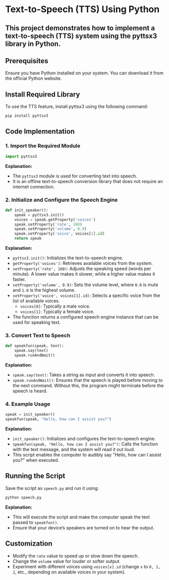 # Text-to-Speech (TTS) Using Python

## This project demonstrates how to implement a text-to-speech (TTS) system using the pyttsx3 library in Python.

## Prerequisites
Ensure you have Python installed on your system. You can download it from the official Python website.

## Install Required Library
To use the TTS feature, install pyttsx3 using the following command:
```bash
pip install pyttsx3
```

## Code Implementation

### 1. Import the Required Module
```python
import pyttsx3
```
**Explanation:**
- The `pyttsx3` module is used for converting text into speech.
- It is an offline text-to-speech conversion library that does not require an internet connection.

### 2. Initialize and Configure the Speech Engine
```python
def init_speaker():
    speak = pyttsx3.init()
    voices = speak.getProperty('voices')
    speak.setProperty('rate', 160)
    speak.setProperty('volume', 0.9)
    speak.setProperty('voice', voices[1].id)
    return speak
```
**Explanation:**
- `pyttsx3.init()`: Initializes the text-to-speech engine.
- `getProperty('voices')`: Retrieves available voices from the system.
- `setProperty('rate', 160)`: Adjusts the speaking speed (words per minute). A lower value makes it slower, while a higher value makes it faster.
- `setProperty('volume', 0.9)`: Sets the volume level, where `0.0` is mute and `1.0` is the highest volume.
- `setProperty('voice', voices[1].id)`: Selects a specific voice from the list of available voices.
  - `voices[0]`: Typically a male voice.
  - `voices[1]`: Typically a female voice.
- The function returns a configured speech engine instance that can be used for speaking text.

### 3. Convert Text to Speech
```python
def speakfun(speak, text):
    speak.say(text)
    speak.runAndWait()
```
**Explanation:**
- `speak.say(text)`: Takes a string as input and converts it into speech.
- `speak.runAndWait()`: Ensures that the speech is played before moving to the next command. Without this, the program might terminate before the speech is heard.

### 4. Example Usage
```python
speak = init_speaker()
speakfun(speak, "Hello, how can I assist you?")
```
**Explanation:**
- `init_speaker()`: Initializes and configures the text-to-speech engine.
- `speakfun(speak, "Hello, how can I assist you?")`: Calls the function with the text message, and the system will read it out loud.
- This script enables the computer to audibly say "Hello, how can I assist you?" when executed.

## Running the Script
Save the script as `speech.py` and run it using:
```bash
python speech.py
```
**Explanation:**
- This will execute the script and make the computer speak the text passed to `speakfun()`.
- Ensure that your device’s speakers are turned on to hear the output.

## Customization
- Modify the `rate` value to speed up or slow down the speech.
- Change the `volume` value for louder or softer output.
- Experiment with different voices using `voices[x].id` (change `x` to `0, 1, 2`, etc., depending on available voices in your system).